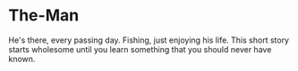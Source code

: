 # The-Man
He's there, every passing day. Fishing, just enjoying his life. This short story starts wholesome until you learn something that you should never have known.
